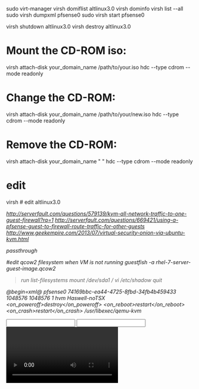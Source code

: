 sudo virt-manager
virsh domiflist altlinux3.0
virsh dominfo
virsh list --all
sudo virsh dumpxml pfsense0
sudo virsh start pfsense0

virsh shutdown altlinux3.0
virsh destroy altlinux3.0

# Mount the CD-ROM iso: 
virsh attach-disk your_domain_name /path/to/your.iso hdc --type cdrom --mode readonly

# Change the CD-ROM: 
virsh attach-disk your_domain_name /path/to/your/new.iso hdc --type cdrom --mode readonly

# Remove the CD-ROM: 
virsh attach-disk your_domain_name " " hdc --type cdrom --mode readonly

# edit
virsh # edit altlinux3.0
<boot dev='cdrom'/> 
<disk type='file' device='cdrom'>
  <driver name='qemu' type='raw'/>
  <source file='/home/myuser/Downloads/alpine-3.2.3-x86_64.iso'/>
  <target dev='hdc' bus='ide'/>
  <readonly/>
  <address type='drive' controller='0' bus='1' unit='0'/>
</disk>

<interface type='direct'>
      <mac address='52:54:00:b6:58:85'/>
      <source dev='eno2' mode='passthrough'/>
      <model type='virtio'/>
      <address type='pci' domain='0x0000' bus='0x00' slot='0x03' function='0x0'/>         
</interface>


http://serverfault.com/questions/579139/kvm-all-network-traffic-to-one-guest-firewall?rq=1
http://serverfault.com/questions/669421/using-a-pfsense-guest-to-firewall-route-traffic-for-other-guests
http://www.geekempire.com/2013/07/virtual-security-onion-via-ubuntu-kvm.html

<hostdev mode='subsystem' type='pci' managed='yes'>
	<source>
		<address domain='0x0000' bus='0x00' slot='0x1f' function='0x6'/>
	</source>
	<address type='pci' domain='0x0000' bus='0x00' slot='0x03' function='0x0'/>
</hostdev>

<hostdev mode='subsystem' type='pci' managed='yes'>
      <source>
        <address domain='0x0000' bus='0x04' slot='0x00' function='0x0'/>
      </source>
      <address type='pci' domain='0x0000' bus='0x00' slot='0x03' function='0x0'/>
    </hostdev>
    <hostdev mode='subsystem' type='pci' managed='yes'>
      <source>
        <address domain='0x0000' bus='0x00' slot='0x1f' function='0x6'/>
      </source>
      <address type='pci' domain='0x0000' bus='0x00' slot='0x09' function='0x0'/>
    </hostdev>


<network>
		<name>passthrough</name>
		<forward mode='hostdev' managed='yes'>
			<pf dev='eno2'/>
		</forward>
	</network>


#edit qcow2 filesystem when VM is not running
guestfish -a rhel-7-server-guest-image.qcow2
><fs> run
><fs> list-filesystems
><fs> mount /dev/sda1 /
><fs> vi /etc/shadow
><fs> quit



@begin=xml@
<domain type='kvm'>
  <name>pfsense0</name>
  <uuid>74169bbc-ea44-4725-8fbd-34fb4b459433</uuid>
  <memory unit='KiB'>1048576</memory>
  <currentMemory unit='KiB'>1048576</currentMemory>
  <vcpu placement='static'>1</vcpu>
  <os>
    <type arch='x86_64' machine='pc-i440fx-rhel7.0.0'>hvm</type>
  </os>
  <features>
    <acpi/>
    <apic/>
  </features>
  <cpu mode='custom' match='exact'>
    <model fallback='allow'>Haswell-noTSX</model>
  </cpu>
  <clock offset='utc'>
    <timer name='rtc' tickpolicy='catchup'/>
    <timer name='pit' tickpolicy='delay'/>
    <timer name='hpet' present='no'/>
  </clock>
  <on_poweroff>destroy</on_poweroff>
  <on_reboot>restart</on_reboot>
  <on_crash>restart</on_crash>
  <pm>
    <suspend-to-mem enabled='no'/>
    <suspend-to-disk enabled='no'/>
  </pm>
  <devices>
    <emulator>/usr/libexec/qemu-kvm</emulator>
    <disk type='file' device='disk'>
      <driver name='qemu' type='qcow2'/>
      <source file='/var/lib/libvirt/images/pfsense0.qcow2'/>
      <boot order='1'/>
      <target dev='hda' bus='ide'/>
      <address type='drive' controller='0' bus='0' target='0' unit='0'/>
    </disk>
    <disk type='file' device='cdrom'>
      <driver name='qemu' type='raw'/>
      <target dev='hdb' bus='ide'/>
      <readonly/>
      <address type='drive' controller='0' bus='0' target='0' unit='1'/>
    </disk>
    <controller type='usb' index='0' model='ich9-ehci1'>
      <address type='pci' domain='0x0000' bus='0x00' slot='0x05' function='0x7'/>
    </controller>
    <controller type='usb' index='0' model='ich9-uhci1'>
      <master startport='0'/>
      <address type='pci' domain='0x0000' bus='0x00' slot='0x05' function='0x0' multifunction='on'/>
    </controller>
    <controller type='usb' index='0' model='ich9-uhci2'>
      <master startport='2'/>
      <address type='pci' domain='0x0000' bus='0x00' slot='0x05' function='0x1'/>
    </controller>
    <controller type='usb' index='0' model='ich9-uhci3'>
      <master startport='4'/>
      <address type='pci' domain='0x0000' bus='0x00' slot='0x05' function='0x2'/>
    </controller>
    <controller type='pci' index='0' model='pci-root'/>
    <controller type='ide' index='0'>
      <address type='pci' domain='0x0000' bus='0x00' slot='0x01' function='0x1'/>
    </controller>
    <controller type='virtio-serial' index='0'>
      <address type='pci' domain='0x0000' bus='0x00' slot='0x04' function='0x0'/>
    </controller>
    <interface type='direct'>
      <mac address='52:54:00:c5:f6:8e'/>
      <source dev='eno1' mode='bridge'/>
      <model type='virtio'/>
      <address type='pci' domain='0x0000' bus='0x00' slot='0x03' function='0x0'/>
    </interface>
    <serial type='pty'>
      <target port='0'/>
    </serial>
    <console type='pty'>
      <target type='serial' port='0'/>
    </console>
    <channel type='spicevmc'>
      <target type='virtio' name='com.redhat.spice.0'/>
      <address type='virtio-serial' controller='0' bus='0' port='1'/>
    </channel>
    <input type='mouse' bus='ps2'/>
    <input type='keyboard' bus='ps2'/>
    <graphics type='spice' autoport='yes'>
      <image compression='off'/>
    </graphics>
    <video>
      <model type='qxl' ram='65536' vram='65536' vgamem='16384' heads='1'/>
      <address type='pci' domain='0x0000' bus='0x00' slot='0x02' function='0x0'/>
    </video>
    <hostdev mode='subsystem' type='pci' managed='yes'>
      <source>
        <address domain='0x0000' bus='0x08' slot='0x00' function='0x0'/>
      </source>
      <address type='pci' domain='0x0000' bus='0x00' slot='0x06' function='0x0'/>
    </hostdev>
    <redirdev bus='usb' type='spicevmc'>
    </redirdev>
    <redirdev bus='usb' type='spicevmc'>
    </redirdev>
    <memballoon model='virtio'>
      <address type='pci' domain='0x0000' bus='0x00' slot='0x07' function='0x0'/>
    </memballoon>
  </devices>
</domain>
@end=xml@

# remove SSD disk from charlotte
```xml
    <disk type='block' device='disk'>
      <driver name='qemu' type='raw' cache='none' io='native'/>
      <source dev='/dev/disk/by-id/ata-Samsung_SSD_860_PRO_512GB_S42YNF0KA09392W'/>
      <target dev='sdg' bus='virtio'/>
      <address type='pci' domain='0x0000' bus='0x00' slot='0x0e' function='0x0'/>
    </disk>
```

